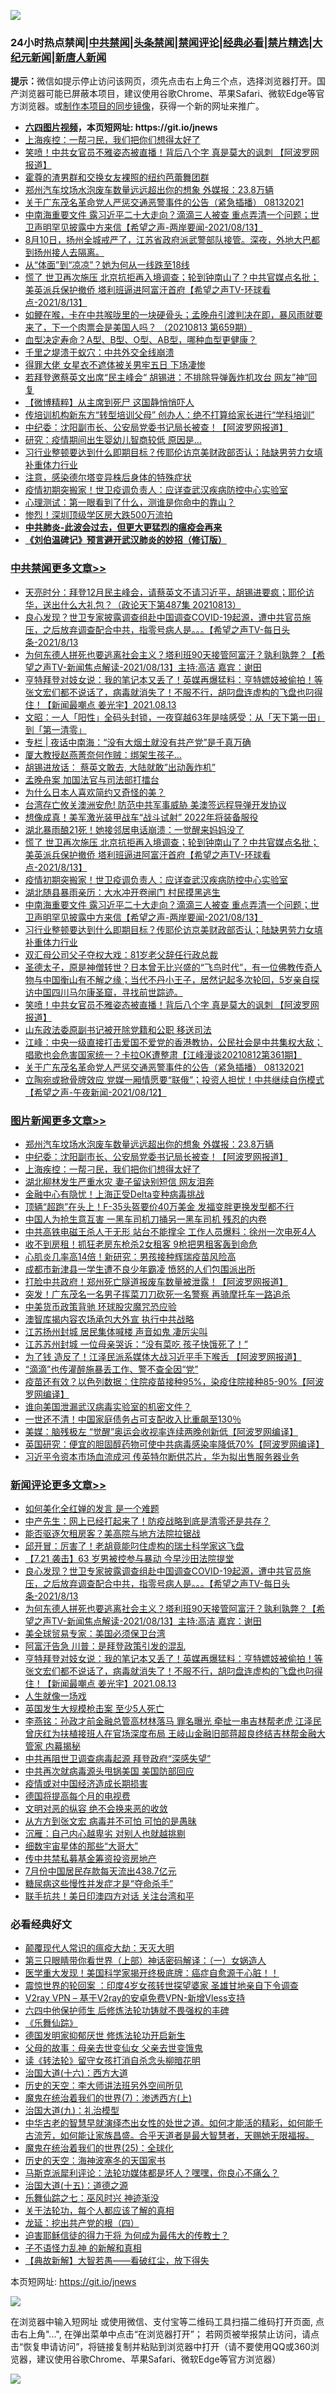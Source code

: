![](https://raw.githubusercontent.com/fqnews/bnews/master/64photo/fqnews-qr.jpg)

<div id="tt">
<h3>24小时热点禁闻|<a href="#%E4%B8%AD%E5%85%B1%E7%A6%81%E9%97%BB%E6%9B%B4%E5%A4%9A%E6%96%87%E7%AB%A0">中共禁闻</a>|<a href="#%E5%9B%BE%E7%89%87%E6%96%B0%E9%97%BB%E6%9B%B4%E5%A4%9A%E6%96%87%E7%AB%A0">头条禁闻</a>|<a href="#%E6%96%B0%E9%97%BB%E8%AF%84%E8%AE%BA%E6%9B%B4%E5%A4%9A%E6%96%87%E7%AB%A0">禁闻评论|<a href="#%E5%BF%85%E7%9C%8B%E7%BB%8F%E5%85%B8%E5%A5%BD%E6%96%87">经典必看|<a href="/video.md#%E7%A6%81%E7%89%87%E7%B2%BE%E9%80%89">禁片精选</a>|<a href="https://github.com/fqnews/djy/blob/master/gb/nf1351518.md#1">大纪元新闻</a>|<a href="https://github.com/fqnews/ntdtv/blob/master/gb/prog204.md#1">新唐人新闻</a></h3>
<div><b>提示：</b>微信如提示停止访问该网页，须先点击右上角三个点，选择浏览器打开。国产浏览器可能已屏蔽本项目，建议使用谷歌Chrome、苹果Safari、微软Edge等官方浏览器。或<a href="https://github.com/fqnews/bnews/blob/master/%E5%88%B6%E4%BD%9Cgit%E7%A6%81%E9%97%BB%E9%95%9C%E5%83%8F.md">制作本项目的同步镜像</a>，获得一个新的网址来推广。</div>
<ul>
<li><b><a href="http://d1.bdrive.tk/64.mp4" target="_blank">六四图片视频</a>，本页短网址: https://git.io/jnews</b></li>
<li><a href="/topimagenews/20210813/1605497.md">上海疾控：一帮刁民，我们把你们想得太好了</a></li>
<li><a href="/cbnews/20210813/1605677.md">笑喷！中共女官员不雅姿态被直播！背后八个字 真是莫大的讽刺 【阿波罗网报道】</a></li>
<li><a href="/yule/20210813/1605522.md">霍尊的渣男群和交换女友裸照的纽约芭蕾舞团群</a></li>
<li><a href="/topimagenews/20210813/1605663.md">郑州汽车坟场水泡废车数量远远超出你的想象 外媒报：23.8万辆</a></li>
<li><a href="/comments/20210813/1605588.md">关于广东茂名革命党人严惩交通恶警事件的公告（紧急插播）  08132021</a></li>
<li><a href="/comments/20210813/1605763.md">中南海重要文件 露习近平二十大走向？滴滴三人被查 重点弄清一个问题；世卫声明罕见披露中方来信【希望之声-两岸要闻-2021/08/13】</a></li>
<li><a href="/bannedvideo/20210813/1605764.md">8月10日，扬州全城戒严了，江苏省政府派武警部队接管。深夜，外地大巴都到扬州接人去隔离。</a></li>
<li><a href="/yule/20210813/1605671.md">从“体面”到“凉凉”？她为何从一线跌至18线</a></li>
<li><a href="/comments/20210814/1605904.md">慌了 世卫再次施压 北京抗拒再入境调查；轮到钟南山了？中共官媒点名批；美英派兵保护撤侨 塔利班逼进阿富汗首府【希望之声TV-环球看点-2021/8/13】</a></li>
<li><a href="/bannedvideo/20210813/1605672.md">如鲠在喉，卡在中共喉咙里的一块硬骨头；孟晚舟引渡判决在即，暴风雨就要来了，下一个肉票会是美国人吗？ （20210813 第659期）</a></li>
<li><a href="/health/20210813/1605636.md">血型决定寿命？A型、B型、O型、AB型，哪种血型更健康？</a></li>
<li><a href="/ssgc/20210813/1605818.md">千里之堤溃于蚁穴：中共外交全线崩溃</a></li>
<li><a href="/yule/20210814/1605971.md">得罪大佬 女星衣不遮体被关男牢五日 下场凄惨</a></li>
<li><a href="/comments/20210813/1605685.md">若拜登邀蔡英文出席“民主峰会“ 胡锡进：不排除导弹轰炸机攻台 网友”神“回复</a></li>
<li><a href="/comments/20210813/1605541.md">【微博精粹】从主席到死尸 这国静悄悄吓人</a></li>
<li><a href="/headline/20210813/1605706.md">传培训机构新东方“转型培训父母” 创办人：绝不打算给家长进行“学科培训”</a></li>
<li><a href="/topimagenews/20210813/1605562.md">中纪委：沈阳副市长、公安局党委书记局长被查！【阿波罗网报道】</a></li>
<li><a href="/cnnews/20210813/1605758.md">研究：疫情期间出生婴幼儿智商较低 原因是…</a></li>
<li><a href="/cbnews/20210813/1605755.md">习行业整顿要达到什么即期目标？传耶伦访京美财政部否认；陆缺男劳力女填补重体力行业</a></li>
<li><a href="/cnnews/20210814/1605970.md">注意，感染德尔塔变异株后身体的特殊症状</a></li>
<li><a href="/cbnews/20210813/1605843.md">疫情初期突搬家！世卫疫调负责人：应详查武汉疾病防控中心实验室</a></li>
<li><a href="/funmedia/20210813/1605552.md">心理测试：第一眼看到了什么，测谁是你命中的靠山？</a></li>
<li><a href="/finance/20210813/1605635.md">惨烈！深圳顶级学区房大跌500万流拍</a></li>
<li><b><a href="/comments/20200211/1275071.md" target="_blank">中共肺炎-此波会过去，但更大更猛烈的瘟疫会再来</a></b></li>
<li><b><a href="/comments/20200207/1272816.md" target="_blank">《刘伯温碑记》预言避开武汉肺炎的妙招（修订版）</a></b></li>
</ul>
</div>

<div class="catlist">
<h3><a href="/cbnews/" target="_blank">中共禁闻</a><span><a href="/cbnews/" target="_blank" rel="nofollow">更多文章>></a></span></h3>
<ul>
<li><a href="/cbnews/20210814/1606066.md" target="_blank">天亮时分：拜登12月民主峰会，请蔡英文不请习近平，胡锡进要疯；耶伦访华，送出什么大礼包？（政论天下第487集 20210813）</a></li>
<li><a href="/comments/20210814/1606025.md" target="_blank">良心发现？世卫专家披露调查组赴中国调查COVID-19起源，遭中共官员施压，之后放弃调查配合中共，指零号病人是。。。【希望之声TV-每日头条-2021/8/13</a></li>
<li><a href="/comments/20210814/1606024.md" target="_blank">为何东德人拼死也要逃离社会主义？塔利班90天接管阿富汗？孰利孰弊？【希望之声TV-新闻焦点解读-2021/08/13】主持:高洁  嘉宾：谢田</a></li>
<li><a href="/comments/20210814/1606021.md" target="_blank">亨特拜登对妓女说：我的笔记本又丢了！英媒再爆猛料：亨特嫖妓被偷拍！等张文宏们都不说话了，病毒就消失了！不服不行，胡叼盘连虚构的飞盘也叼得住！【新闻最嘲点 姜光宇】2021.08.13</a></li>
<li><a href="/cbnews/20210814/1606016.md" target="_blank">文昭：一人「阳性」全码头封锁，一夜穿越63年是啥感受：从「天下第一田」到「第一清零」</a></li>
<li><a href="/cbnews/20210814/1605995.md" target="_blank">专栏 | 夜话中南海：“没有大烟土就没有共产党”是千真万确</a></li>
<li><a href="/cbnews/20210814/1605988.md" target="_blank">厦大教授赵燕菁奈何作贼：绑架生孩子…</a></li>
<li><a href="/cbnews/20210814/1605978.md" target="_blank">胡锡进放话： 蔡英文敢去, 大陆就敢&#8221;出动轰炸机&#8221;</a></li>
<li><a href="/cbnews/20210814/1605967.md" target="_blank">孟晚舟案 加国法官与司法部打擂台</a></li>
<li><a href="/comments/20210814/1605960.md" target="_blank">为什么日本人喜欢简约又奇怪的美？</a></li>
<li><a href="/cbnews/20210814/1605951.md" target="_blank">台湾存亡攸关澳洲安危! 防范中共军事威胁 美澳签远程导弹开发协议</a></li>
<li><a href="/cbnews/20210814/1605950.md" target="_blank">想像成真！美军激光装甲战车“战斗试射” 2022年将装备服役</a></li>
<li><a href="/cbnews/20210814/1605938.md" target="_blank">湖北暴雨酿21死！她接邻居电话崩溃：一觉醒来妈妈没了</a></li>
<li><a href="/comments/20210814/1605904.md" target="_blank">慌了 世卫再次施压 北京抗拒再入境调查；轮到钟南山了？中共官媒点名批；美英派兵保护撤侨 塔利班逼进阿富汗首府【希望之声TV-环球看点-2021/8/13】</a></li>
<li><a href="/cbnews/20210813/1605843.md" target="_blank">疫情初期突搬家！世卫疫调负责人：应详查武汉疾病防控中心实验室</a></li>
<li><a href="/cbnews/20210813/1605811.md" target="_blank">湖北随县暴雨亲历：大水冲开卷闸门 村民摸黑逃生</a></li>
<li><a href="/comments/20210813/1605763.md" target="_blank">中南海重要文件 露习近平二十大走向？滴滴三人被查 重点弄清一个问题；世卫声明罕见披露中方来信【希望之声-两岸要闻-2021/08/13】</a></li>
<li><a href="/cbnews/20210813/1605755.md" target="_blank">习行业整顿要达到什么即期目标？传耶伦访京美财政部否认；陆缺男劳力女填补重体力行业</a></li>
<li><a href="/cbnews/20210813/1605716.md" target="_blank">双汇母公司父子夺权大戏：81岁老父辞任行政总裁</a></li>
<li><a href="/comments/20210813/1605711.md" target="_blank">圣德太子，原是神僧转世？日本曾无比兴盛的“飞鸟时代”，有一位佛教传奇人物与中国衡山有不解之缘；当代不丹小王子，居然记起多次轮回，5岁亲自探访中国四川马尔康圣窟，寻找前世踪迹。</a></li>
<li><a href="/cbnews/20210813/1605677.md" target="_blank">笑喷！中共女官员不雅姿态被直播！背后八个字 真是莫大的讽刺 【阿波罗网报道】</a></li>
<li><a href="/cbnews/20210813/1605619.md" target="_blank">山东政法委原副书记被开除党籍和公职 移送司法</a></li>
<li><a href="/cbnews/20210813/1605592.md" target="_blank">江峰：中央一级直接打击爱国不爱党的香港教协，公民社会是中共集权大敌； 唱歌也会危害国家统一？卡拉OK遭整肃【江峰漫谈20210812第361期】</a></li>
<li><a href="/comments/20210813/1605588.md" target="_blank">关于广东茂名革命党人严惩交通恶警事件的公告（紧急插播）  08132021</a></li>
<li><a href="/comments/20210813/1605565.md" target="_blank">立陶宛或掀骨牌效应  党媒一厢情愿要“联俄”；投资人担忧！中共继续自伤模式【希望之声-午夜新闻-2021/08/12】</a></li>

</ul>
</div>
<div class="catlist">
<h3><a href="/topimagenews/" target="_blank">图片新闻</a><span><a href="/topimagenews/" target="_blank" rel="nofollow">更多文章>></a></span></h3>
<ul>
<li><a href="/topimagenews/20210813/1605663.md" target="_blank">郑州汽车坟场水泡废车数量远远超出你的想象 外媒报：23.8万辆</a></li>
<li><a href="/topimagenews/20210813/1605562.md" target="_blank">中纪委：沈阳副市长、公安局党委书记局长被查！【阿波罗网报道】</a></li>
<li><a href="/topimagenews/20210813/1605497.md" target="_blank">上海疾控：一帮刁民，我们把你们想得太好了</a></li>
<li><a href="/topimagenews/20210813/1605359.md" target="_blank">湖北柳林发生严重水灾 妻子留诀别短信 网友泪奔</a></li>
<li><a href="/topimagenews/20210813/1605333.md" target="_blank">金融中心有隐忧！上海正受Delta变种病毒挑战</a></li>
<li><a href="/topimagenews/20210813/1605289.md" target="_blank">顶辆“超跑”在头上！F-35头盔要价40万美金 发福变胖更换发型都不行</a></li>
<li><a href="/topimagenews/20210812/1605020.md" target="_blank">中国人为抢生意互害 一黑车司机刀捅另一黑车司机 残忍的内卷</a></li>
<li><a href="/topimagenews/20210812/1604972.md" target="_blank">中共高铁电磁王杀人于无形 站台不能撑伞 工作人员爆料：徐州一次电死4人</a></li>
<li><a href="/topimagenews/20210812/1604730.md" target="_blank">收不到房租！抓狂老房东枪杀2女租客 9枪把男租客轰到命危</a></li>
<li><a href="/topimagenews/20210812/1604658.md" target="_blank">心肌炎几率高14倍！新研究：男孩接种辉瑞疫苗风险高</a></li>
<li><a href="/topimagenews/20210812/1604636.md" target="_blank">成都市新津县一学生遭不良少年霸凌 愤怒的人们包围派出所</a></li>
<li><a href="/topimagenews/20210811/1604455.md" target="_blank">打脸中共政府！郑州死亡隧道报废车数量被泄露！【阿波罗网报道】</a></li>
<li><a href="/topimagenews/20210811/1604366.md" target="_blank">突发！广东茂名一名男子挥菜刀刀砍死一名警察 再骑摩托车一路追杀</a></li>
<li><a href="/topimagenews/20210811/1604031.md" target="_blank">中美货币政策背驰 环球股灾魔咒恐应验</a></li>
<li><a href="/topimagenews/20210811/1604002.md" target="_blank">澳智库揭内容农场承包大外宣 执行中共战略</a></li>
<li><a href="/topimagenews/20210810/1603766.md" target="_blank">江苏扬州封城 居民集体喊楼 声音如鬼 凄厉尖叫</a></li>
<li><a href="/topimagenews/20210810/1603757.md" target="_blank">江苏苏州封城 一位母亲哭诉：“没有菜吃 孩子快饿死了！”</a></li>
<li><a href="/topimagenews/20210810/1603756.md" target="_blank">为了钱 造反了！江泽民派系媒体大战习近平手下喉舌 【阿波罗网报道】</a></li>
<li><a href="/topimagenews/20210810/1603475.md" target="_blank">“滴滴”也传灌醉施暴丢工作、警不查全因“党”</a></li>
<li><a href="/topimagenews/20210810/1603416.md" target="_blank">疫苗还有效？以色列数据：住院疫苗接种95%，染疫住院接种85-90%【阿波罗网编译】</a></li>
<li><a href="/topimagenews/20210810/1603390.md" target="_blank">谁向美国泄漏武汉病毒实验室的机密文件？</a></li>
<li><a href="/topimagenews/20210809/1603201.md" target="_blank">一世还不清！中国家庭债务占可支配收入比重飙至130％</a></li>
<li><a href="/topimagenews/20210809/1603179.md" target="_blank">美媒：脑残极左 “觉醒”奥运会收视率连续两晚创新低【阿波罗网编译】</a></li>
<li><a href="/topimagenews/20210809/1603160.md" target="_blank">英国研究：便宜的胆固醇药物可使中共病毒感染率降低70%【阿波罗网编译】</a></li>
<li><a href="/topimagenews/20210809/1603159.md" target="_blank">习近平令资本市场血流成河 传英特尔断供芯片，华为拟出售服务器业务</a></li>

</ul>
</div>
<div class="catlist">
<h3><a href="/comments/" target="_blank">新闻评论</a><span><a href="/comments/" target="_blank" rel="nofollow">更多文章>></a></span></h3>
<ul>
<li><a href="/comments/20210814/1606086.md" target="_blank">如何美化全红婵的发言 是一个难题</a></li>
<li><a href="/comments/20210814/1606084.md" target="_blank">中产先生：网上已经打起来了！防疫战略到底是​清零还是共存？</a></li>
<li><a href="/comments/20210814/1606057.md" target="_blank">能否驱逐欠租房客？美高院与地方法院拉锯战</a></li>
<li><a href="/comments/20210814/1606046.md" target="_blank">邱开冒：厉害了！老胡竟能叼住虚构的瑞士科学家这飞盘</a></li>
<li><a href="/comments/20210814/1606035.md" target="_blank">【7.21 袭击】63 岁男被控参与暴动 今早沙田法院提堂</a></li>
<li><a href="/comments/20210814/1606025.md" target="_blank">良心发现？世卫专家披露调查组赴中国调查COVID-19起源，遭中共官员施压，之后放弃调查配合中共，指零号病人是。。。【希望之声TV-每日头条-2021/8/13</a></li>
<li><a href="/comments/20210814/1606024.md" target="_blank">为何东德人拼死也要逃离社会主义？塔利班90天接管阿富汗？孰利孰弊？【希望之声TV-新闻焦点解读-2021/08/13】主持:高洁  嘉宾：谢田</a></li>
<li><a href="/comments/20210814/1606023.md" target="_blank">美全球贸易专家：美国必须保卫台湾</a></li>
<li><a href="/comments/20210814/1606022.md" target="_blank">阿富汗告急 川普：是拜登政策引发的混乱</a></li>
<li><a href="/comments/20210814/1606021.md" target="_blank">亨特拜登对妓女说：我的笔记本又丢了！英媒再爆猛料：亨特嫖妓被偷拍！等张文宏们都不说话了，病毒就消失了！不服不行，胡叼盘连虚构的飞盘也叼得住！【新闻最嘲点 姜光宇】2021.08.13</a></li>
<li><a href="/comments/20210814/1606008.md" target="_blank">人生就像一场戏</a></li>
<li><a href="/comments/20210814/1606007.md" target="_blank">英国发生大规模枪击案 至少5人死亡</a></li>
<li><a href="/comments/20210814/1606005.md" target="_blank">李燕铭：孙政才前金融总管高材林落马 罪名曝光 牵扯一串吉林帮老虎 江泽民曾庆红为扶植接班人在官场深度布局 王岐山金融旧部蒋超良终结吉林帮金融大管家 内幕揭秘</a></li>
<li><a href="/comments/20210814/1606004.md" target="_blank">中共再阻世卫调查病毒起源 拜登政府“深感失望”</a></li>
<li><a href="/comments/20210814/1606003.md" target="_blank">中共再次就病毒源头甩锅美国 美国防部回应</a></li>
<li><a href="/comments/20210814/1605997.md" target="_blank">疫情或对中国经济造成长期损害</a></li>
<li><a href="/comments/20210814/1605996.md" target="_blank">德国将提高每个月的电视费</a></li>
<li><a href="/comments/20210814/1605991.md" target="_blank">文明对恶的纵容 绝不会换来恶的收敛</a></li>
<li><a href="/comments/20210814/1605990.md" target="_blank">从方方到张文宏 病毒并不可怕 可怕的是愚昧</a></li>
<li><a href="/comments/20210814/1605989.md" target="_blank">沉雁：自己内心越卑劣 对别人也就越挑剔</a></li>
<li><a href="/comments/20210814/1605987.md" target="_blank">细数宇宙星体的那些“大哥大”</a></li>
<li><a href="/comments/20210814/1605976.md" target="_blank">传中共禁私募基金筹资投资房地产</a></li>
<li><a href="/comments/20210814/1605975.md" target="_blank">7月份中国居民存款每天流出438.7亿元</a></li>
<li><a href="/comments/20210814/1605963.md" target="_blank">糖尿病这些慢性并发症才是“夺命杀手”</a></li>
<li><a href="/comments/20210814/1605962.md" target="_blank">联手抗共！美日印澳四方对话 关注台湾和平</a></li>

</ul>
</div>

<div class="catlist">
<h3>必看经典好文</h3>
<ul>
<li><a href="/comments/20200619/783185.md" target="_blank">颠覆现代人常识的瘟疫大劫：天灭大明</a></li>
<li><a href="/comments/20200426/1319648.md" target="_blank">第三只眼睛带你看世界（上部）神话密码解译：（一）女娲造人</a></li>
<li><a href="/comments/20201115/1431139.md" target="_blank">医学重大发现！美国科学家揭开终极底牌：癌症自愈源于心脏！！</a></li>
<li><a href="/comments/20210307/1499941.md" target="_blank">震惊世界的轮回案 ：印度4岁女孩转世探望婆家 圣雄甘地亲自下令调查</a></li>
<li><a href="/comments/20210402/1257608.md" target="_blank">V2ray VPN &#8211; 基于V2ray的安卓免费VPN-新增Vless支持</a></li>
<li><a href="/comments/20200926/1403542.md" target="_blank">六四中他保护师生 后修炼法轮功铸就不畏强权的丰碑</a></li>
<li><a href="/comments/20200527/783191.md" target="_blank">《乐舞仙踪》</a></li>
<li><a href="/comments/20200722/1364497.md" target="_blank">德国发明家抑郁厌世 修炼法轮功开启新生</a></li>
<li><a href="/cbnews/20210507/1541162.md" target="_blank">父母的故事：母亲去世变仙女 父亲去世变饿鬼</a></li>
<li><a href="/comments/20190512/1127015.md" target="_blank">读《转法轮》留守女孩打消自杀念头柳暗花明</a></li>
<li><a href="/comments/20201110/1428663.md" target="_blank">治国大道(十六)：西方大道</a></li>
<li><a href="/tculture/20121025/73064.md" target="_blank">历史的天空：李大师讲法班另外空间所见</a></li>
<li><a href="/topimagenews/20180527/948369.md" target="_blank">魔鬼在统治着我们的世界(7)：渗透西方(上)</a></li>
<li><a href="/cbnews/20180315/914943.md" target="_blank">治国大道(九)：礼治模型</a></li>
<li><a href="/comments/20210420/1529876.md" target="_blank">中华古老的智慧早就演绎杰出女性的处世之道。如何才能活的精彩，如何能千古流芳，如何能让家族昌盛。合乎天道者是最大智慧者，天赐她无限福报。</a></li>
<li><a href="/comments/20181017/1014654.md" target="_blank">魔鬼在统治着我们的世界(25)：全球化</a></li>
<li><a href="/tculture/xiulian/20170318/732480.md" target="_blank">历史的天空：海神波塞冬的天国家书</a></li>
<li><a href="/comments/20210207/1482940.md" target="_blank">马斯克派犀利评论：法轮功媒体都是坏人？嘿嘿，你良心不痛么？</a></li>
<li><a href="/topimagenews/20180322/917868.md" target="_blank">治国大道(十五)：道德之源</a></li>
<li><a href="/tculture/20190101/792550.md" target="_blank">乐舞仙踪之七：巫风时兴 神迹渐没</a></li>
<li><a href="/topimagenews/20161125/619230.md" target="_blank">关于法轮功，每个人都应该了解的真相</a></li>
<li><a href="/comments/20200930/1405812.md" target="_blank">龙延：挖出共产党的根（四）</a></li>
<li><a href="/comments/20200622/1346846.md" target="_blank">迫害耶稣信徒的得力干将  为何成为最伟大的传教士？</a></li>
<li><a href="/comments/20190427/1119935.md" target="_blank">子不语怪力乱神 的新解和真相</a></li>
<li><a href="/comments/20201217/1449706.md" target="_blank">【典故新解】大智若愚——看破红尘，放下得失</a></li>

</ul>
</div>

本页短网址: https://git.io/jnews

![](https://raw.githubusercontent.com/fqnews/bnews/master/64photo/fqnews-qr.jpg)

在浏览器中输入短网址 或使用微信、支付宝等二维码工具扫描二维码打开页面, 点击右上角"...", 在弹出菜单中点击“在浏览器打开”； 若网页被举报禁止访问，请点击“恢复申请访问”，将链接复制并粘贴到浏览器中打开（请不要使用QQ或360浏览器，建议使用谷歌Chrome、苹果Safari、微软Edge等官方浏览器）

![](https://raw.githubusercontent.com/fqnews/bnews/master/64photo/wx.jpg)